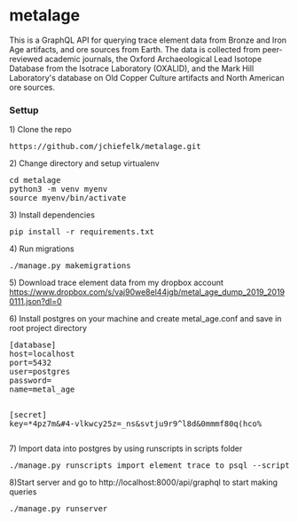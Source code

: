<h1>metalage</h1>
<p>
This is a GraphQL API for querying trace element data from Bronze and Iron Age artifacts, and ore sources from Earth.  The data is collected from peer-reviewed academic journals, the Oxford Archaeological Lead Isotope Database from the Isotrace Laboratory (OXALID), and the Mark Hill Laboratory's database on Old Copper Culture artifacts and North American ore sources.
</p>

<h3>Settup</h3>

<p>1) Clone the repo</p>
<pre>
https://github.com/jchiefelk/metalage.git
</pre>

<p>2) Change directory and setup virtualenv</p>
<pre>
cd metalage
python3 -m venv myenv
source myenv/bin/activate
</pre>

<p>3) Install dependencies</p>
<pre>
pip install -r requirements.txt
</pre>

<p>4) Run migrations</p>
<pre>
./manage.py makemigrations
</pre>

<p>5) Download trace element data from my dropbox account <a href="https://www.dropbox.com/s/vaj90we8el44jgb/metal_age_dump_2019_20190111.json?dl=0">https://www.dropbox.com/s/vaj90we8el44jgb/metal_age_dump_2019_20190111.json?dl=0</a></p>


<p>6) Install postgres on your machine and create metal_age.conf and save in root project directory</p>
<pre>
[database]
host=localhost
port=5432
user=postgres
password=
name=metal_age

[secret]
key=*4pz7m&#4-vlkwcy25z=_ns&svtju9r9^l8d&0mmmf80q(hco%
</pre>

<p>7) Import data into postgres by using runscripts in scripts folder</p>

<pre>
./manage.py runscripts import_element_trace_to_psql --script-args /dirname/csv_data_from_dropbox
</pre>

<p>8)Start server and go to http://localhost:8000/api/graphql to start making queries</p>
<pre>
./manage.py runserver
</pre>
